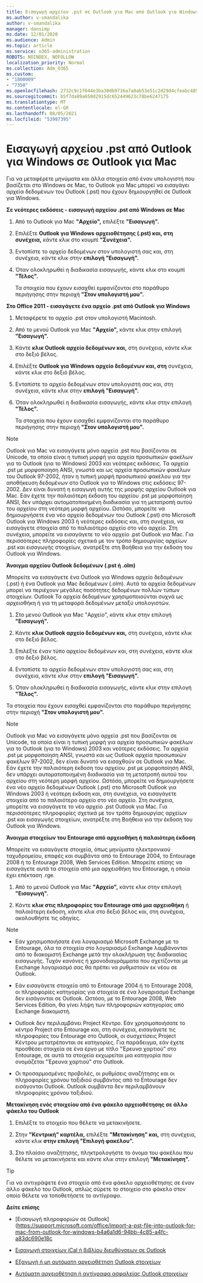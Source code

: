 ```yaml
---
title: Εισαγωγή αρχείου .pst σε Outlook για Mac από Outlook για Windows
ms.author: v-smandalika
author: v-smandalika
manager: dansimp
ms.date: 12/01/2020
ms.audience: Admin
ms.topic: article
ms.service: o365-administration
ROBOTS: NOINDEX, NOFOLLOW
localization_priority: Normal
ms.collection: Adm_O365
ms.custom:
- "1800009"
- "7350"
ms.openlocfilehash: 2732c9c1f644e3ba30db9716a7a0ab53e51c2d29d4cfeabc485133ed99531a05
ms.sourcegitcommit: b5f7da89a650d2915dc652449623c78be6247175
ms.translationtype: MT
ms.contentlocale: el-GR
ms.lasthandoff: 08/05/2021
ms.locfileid: "53987395"
---
```

# <a name="import-a-pst-file-from-outlook-for-windows-to-outlook-for-mac"></a>Εισαγωγή αρχείου .pst από Outlook για Windows σε Outlook για Mac 

Για να μεταφέρετε μηνύματα και άλλα στοιχεία από έναν υπολογιστή που βασίζεται στο Windows σε Mac, το Outlook για Mac μπορεί να εισαγάγει αρχεία δεδομένων του Outlook (.pst) που έχουν δημιουργηθεί σε Outlook για Windows.

**Σε νεότερες εκδόσεις - εισαγωγή αρχείου .pst από Windows σε Mac**

1. Από το Outlook για Mac **"Αρχείο",** επιλέξτε **"Εισαγωγή".**

2. Επιλέξτε **Outlook για Windows αρχειοθέτησης (.pst) και, στη συνέχεια,** κάντε κλικ στο κουμπί **"Συνέχεια".**

3. Εντοπίστε το αρχείο δεδομένων στον υπολογιστή σας και, στη συνέχεια, κάντε κλικ στην **επιλογή "Εισαγωγή".**

4. Όταν ολοκληρωθεί η διαδικασία εισαγωγής, κάντε κλικ στο κουμπί **"Τέλος".**

   Τα στοιχεία που έχουν εισαχθεί εμφανίζονται στο παράθυρο περιήγησης στην περιοχή **"Στον υπολογιστή μου".**


**Στο Office 2011 - εισαγάγετε ένα αρχείο .pst από Outlook για Windows**

1. Μεταφέρετε το αρχείο .pst στον υπολογιστή Macintosh.

2. Από το μενού Outlook για Mac **"Αρχείο",** κάντε κλικ στην επιλογή **"Εισαγωγή".**

3. Κάντε **κλικ Outlook αρχείο δεδομένων και,** στη συνέχεια, κάντε κλικ στο δεξιό βέλος.

4. Επιλέξτε **Outlook για Windows αρχείο δεδομένων και, στη** συνέχεια, κάντε κλικ στο δεξιό βέλος.

5. Εντοπίστε το αρχείο δεδομένων στον υπολογιστή σας και, στη συνέχεια, κάντε κλικ στην **επιλογή "Εισαγωγή".**

6. Όταν ολοκληρωθεί η διαδικασία εισαγωγής, κάντε κλικ στην επιλογή **"Τέλος".**

   Τα στοιχεία που έχουν εισαχθεί εμφανίζονται στο παράθυρο περιήγησης στην περιοχή **"Στον υπολογιστή μου".**

> [!NOTE]
> Outlook για Mac να εισαγάγετε μόνο αρχεία .pst που βασίζονται σε Unicode, τα οποία είναι η τυπική μορφή για αρχεία προσωπικών φακέλων για το Outlook (για το Windows) 2003 και νεότερες εκδόσεις. Τα αρχεία .pst με μορφοποίηση ANSI, γνωστά και ως αρχεία προσωπικών φακέλων του Outlook 97-2002, ήταν η τυπική μορφή προσωπικού φακέλου για την αποθήκευση δεδομένων στο Outlook για το Windows στις εκδόσεις 97-2002. Δεν είναι δυνατή η εισαγωγή αυτής της μορφής αρχείου Outlook για Mac. Εάν έχετε την παλαιότερη έκδοση του αρχείου .pst με μορφοποίηση ANSI, δεν υπάρχει αυτοματοποιημένη διαδικασία για τη μετατροπή αυτού του αρχείου στη νεότερη μορφή αρχείου. Ωστόσο, μπορείτε να δημιουργήσετε ένα νέο αρχείο δεδομένων του Outlook (.pst) στο Microsoft Outlook για Windows 2003 ή νεότερες εκδόσεις και, στη συνέχεια, να εισαγάγετε στοιχεία από το παλαιότερο αρχείο στο νέο αρχείο. Στη συνέχεια, μπορείτε να εισαγάγετε το νέο αρχείο .pst Outlook για Mac. Για περισσότερες πληροφορίες σχετικά με τον τρόπο δημιουργίας  αρχείων .pst και εισαγωγής στοιχείων, ανατρέξτε στη Βοήθεια για την έκδοση του Outlook για Windows.

**Άνοιγμα αρχείου Outlook δεδομένων (.pst ή .olm)**

Μπορείτε να εισαγάγετε ένα Outlook για Windows αρχείο δεδομένων (.pst) ή ένα Outlook για Mac δεδομένων (.olm). Αυτά τα αρχεία δεδομένων μπορεί να περιέχουν μεγάλες ποσότητες δεδομένων πολλών τύπων στοιχείων. Outlook Τα αρχεία δεδομένων χρησιμοποιούνται συχνά ως αρχειοθήκη ή για τη μεταφορά δεδομένων μεταξύ υπολογιστών.

1. Στο μενού Outlook για Mac "Αρχείο", κάντε κλικ στην επιλογή **"Εισαγωγή".**

2. Κάντε **κλικ Outlook αρχείο δεδομένων και,** στη συνέχεια, κάντε κλικ στο δεξιό βέλος.

3. Επιλέξτε έναν τύπο αρχείου δεδομένων και, στη συνέχεια, κάντε κλικ στο δεξιό βέλος.

4. Εντοπίστε το αρχείο δεδομένων στον υπολογιστή σας και, στη συνέχεια, κάντε κλικ στην **επιλογή "Εισαγωγή".**

5. Όταν ολοκληρωθεί η διαδικασία εισαγωγής, κάντε κλικ στην επιλογή **"Τέλος".**

Τα στοιχεία που έχουν εισαχθεί εμφανίζονται στο παράθυρο περιήγησης στην περιοχή **"Στον υπολογιστή μου".**

> [!NOTE]
> Outlook για Mac να εισαγάγετε μόνο αρχεία .pst που βασίζονται σε Unicode, τα οποία είναι η τυπική μορφή για αρχεία προσωπικών φακέλων για το Outlook (για το Windows) 2003 και νεότερες εκδόσεις. Τα αρχεία .pst με μορφοποίηση ANSI, γνωστά και ως Outlook αρχεία προσωπικών φακέλων 97-2002, δεν είναι δυνατό να εισαχθούν σε Outlook για Mac. Εάν έχετε την παλαιότερη έκδοση του αρχείου .pst με μορφοποίηση ANSI, δεν υπάρχει αυτοματοποιημένη διαδικασία για τη μετατροπή αυτού του αρχείου στη νεότερη μορφή αρχείου. Ωστόσο, μπορείτε να δημιουργήσετε ένα νέο αρχείο δεδομένων Outlook (.pst) στο Microsoft Outlook για Windows 2003 ή νεότερη έκδοση και, στη συνέχεια, να εισαγάγετε στοιχεία από το παλαιότερο αρχείο στο νέο αρχείο. Στη συνέχεια, μπορείτε να εισαγάγετε το νέο αρχείο .pst Outlook για Mac. Για περισσότερες πληροφορίες σχετικά με τον τρόπο δημιουργίας αρχείων .pst και εισαγωγής στοιχείων, ανατρέξτε στη Βοήθεια για την έκδοση του Outlook για Windows. 

**Άνοιγμα στοιχείων του Entourage από αρχειοθήκη ή παλαιότερη έκδοση**

Μπορείτε να εισαγάγετε στοιχεία, όπως μηνύματα ηλεκτρονικού ταχυδρομείου, επαφές και συμβάντα από το Entourage 2004, το Entourage 2008 ή το Entourage 2008, Web Services Edition. Μπορείτε επίσης να εισαγάγετε αυτά τα στοιχεία από μια αρχειοθήκη του Entourage, η οποία έχει επέκταση .rge.

1. Από το μενού Outlook για Mac **"Αρχείο",** κάντε κλικ στην επιλογή **"Εισαγωγή".**

2. Κάντε **κλικ στις πληροφορίες του Entourage από μια αρχειοθήκη** ή παλαιότερη έκδοση, κάντε κλικ στο δεξιό βέλος και, στη συνέχεια, ακολουθήστε τις οδηγίες.

> [!NOTE]
- Εάν χρησιμοποιήσατε ένα λογαριασμό Microsoft Exchange με το Entourage, όλα τα στοιχεία στο λογαριασμό Exchange λαμβάνονται από το διακομιστή Exchange μετά την ολοκλήρωση της διαδικασίας εισαγωγής. Τυχόν κανόνες ή χρονοδιαγράμματα που σχετίζονται με Exchange λογαριασμό σας θα πρέπει να ρυθμιστούν εκ νέου σε Outlook.

- Εάν εισαγάγετε στοιχεία από το Entourage 2004 ή το Entourage 2008, οι πληροφορίες κατηγορίας για στοιχεία σε ένα λογαριασμό Exchange δεν εισάγονται σε Outlook. Ωστόσο, με το Entourage 2008, Web Services Edition, θα γίνει λήψη των πληροφοριών κατηγορίας από Exchange διακομιστή.

- Outlook δεν περιλαμβάνει Project Κέντρο. Εάν χρησιμοποιήσατε το κέντρο Project στο Entourage και, στη συνέχεια, εισαγάγετε τις πληροφορίες του Entourage στο Outlook, οι συσχετίσεις Project Κέντρου μετατρέπονται σε κατηγορίες. Για παράδειγμα, εάν έχετε προσθέσει στοιχεία σε ένα έργο με τίτλο "Έρευνα χαρτιού" στο Entourage, σε αυτά τα στοιχεία εκχωρείται μια κατηγορία που ονομάζεται "Έρευνα χαρτιού" στο Outlook.

- Οι προσαρμοσμένες προβολές, οι ρυθμίσεις αναζήτησης και οι πληροφορίες χρόνου ταξιδιού συμβάντος από το Entourage δεν εισάγονται Outlook. Outlook συμβάντα δεν περιλαμβάνουν πληροφορίες χρόνου ταξιδιού.

**Μετακίνηση ενός στοιχείου από ένα φάκελο αρχειοθέτησης σε άλλο φάκελο του Outlook**

1. Επιλέξτε το στοιχείο που θέλετε να μετακινήσετε.

2. Στην **"Κεντρική" καρτέλα,** επιλέξτε **"Μετακίνηση" και,** στη συνέχεια, κάντε κλικ **στην επιλογή "Επιλογή φακέλου".**

3. Στο πλαίσιο αναζήτησης, πληκτρολογήστε το όνομα του φακέλου που θέλετε να μετακινήσετε και κάντε κλικ στην επιλογή **"Μετακίνηση".**

> [!TIP]
> Για να αντιγράψετε ένα στοιχείο από ένα φάκελο αρχειοθέτησης σε έναν άλλο φάκελο του Outlook, απλώς σύρετε το στοιχείο στο φάκελο στον οποίο θέλετε να τοποθετήσετε το αντίγραφο.

**Δείτε επίσης**

- [Εισαγωγή πληροφοριών σε Outlook] (https://support.microsoft.com/office/import-a-pst-file-into-outlook-for-mac-from-outlook-for-windows-b4a6a1d6-94bb-4c85-a4fc-a83dc690e18c

- [Εισαγωγή στοιχείων iCal ή βιβλίου διευθύνσεων σε Outlook](https://support.microsoft.com/office/import-ical-or-address-book-items-into-outlook-for-mac-0450a248-6a40-4f84-ba9c-6c545bc11639)


- [Εξαγωγή ή μη αυτόματη αρχειοθέτηση Outlook στοιχείων](https://support.microsoft.com/office/export-items-to-an-archive-file-in-outlook-for-mac-281a62bf-cc42-46b1-9ad5-6bda80ca3106)

- [Αυτόματη αρχειοθέτηση ή αντίγραφα ασφαλείας Outlook στοιχείων](https://support.microsoft.com/office/automatically-archive-or-back-up-outlook-for-mac-items-441fcce5-2262-4b64-ac8c-fa949df989f5)
